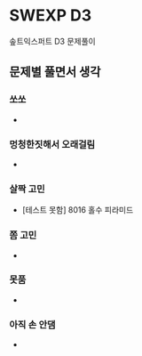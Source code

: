 # SWEXP D3

솦트익스퍼트 D3 문제풀이

## 문제별 풀면서 생각

### 쏘쏘

- 

### 멍청한짓해서 오래걸림

- 

### 살짝 고민

- [테스트 못함] 8016 홀수 피라미드

### 쫌 고민

- 

### 못품

- 

### 아직 손 안댐

- 
